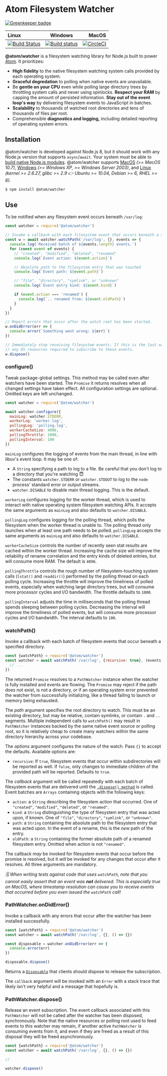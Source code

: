# Atom Filesystem Watcher

[![Greenkeeper badge](https://badges.greenkeeper.io/atom/watcher.svg)](https://greenkeeper.io/)

| Linux | Windows | MacOS |
|:------|:-------:|------:|
| [![Build Status](https://travis-ci.org/atom/watcher.svg?branch=master)](https://travis-ci.org/atom/watcher) | [![Build status](https://ci.appveyor.com/api/projects/status/xgm4eg6hbj53cpkl/branch/master?svg=true)](https://ci.appveyor.com/project/Atom/watcher/branch/master) | [![CircleCI](https://circleci.com/gh/atom/watcher/tree/master.svg?style=svg)](https://circleci.com/gh/atom/watcher/tree/master) |

**@atom/watcher** is a filesystem watching library for Node.js built to power [Atom](https://atom.io). It prioritizes:

* **High fidelity** to the native filesystem watching system calls provided by each operating system.
* **Graceful degredation** to polling when native events are unavailable.
* Be **gentle on your CPU** even while polling large directory trees by throttling system calls and never using spinlocks. **Respect your RAM** by capping the amount of persisted information. **Stay out of the event loop's way** by delivering filesystem events to JavaScript in batches.
* **Scalability** to thousands of watched root directories and tens of thousands of files per root.
* Comprehensible **diagnostics and logging,** including detailed reporting of operating system errors.

## Installation

@atom/watcher is developed against Node.js 8, but it should work with any Node.js version that supports `async`/`await`. Your system must be able to [build native Node.js modules](https://github.com/nodejs/node-gyp#installation). @atom/watcher supports [MacOS](./docs/macos.md) _(>= MacOS 10.7)_, [Windows](./docs/windows.md) _(>= Windows XP, >= Windows Server 2003)_, and [Linux](./docs/linux.md) _(kernel >= 2.6.27, glibc >= 2.9 :point_right: Ubuntu >= 10.04, Debian >= 6, RHEL >= 6)_.

```bash
$ npm install @atom/watcher
```

## Use

To be notified when any filesystem event occurs beneath `/var/log`:

```js
const watcher = require('@atom/watcher')

// Invoke a callback with each filesystem event that occurs beneath a specified path.
const w = await watcher.watchPath('/var/log', {}, events => {
  console.log(`Received batch of ${events.length} events.`)
  for (const event of events) {
    // "created", "modified", "deleted", "renamed"
    console.log(`Event action: ${event.action}`)

    // Absolute path to the filesystem entry that was touched
    console.log(`Event path: ${event.path}`)

    // "file", "directory", "symlink", or "unknown"
    console.log(`Event entry kind: ${event.kind}`)

    if (event.action === 'renamed') {
      console.log(`.. renamed from: ${event.oldPath}`)
    }
  }
})

// Report errors that occur after the watch root has been started.
w.onDidError(err => {
  console.error(`Something went wrong: ${err}`)
})

// Immediately stop receiving filesystem events. If this is the last watcher on this path, asynchronously release
// any OS resources required to subscribe to these events.
w.dispose()
```

### configure()

Tweak package-global settings. This method may be called even after watchers have been started. The `Promise` it returns resolves when all changed settings have taken effect. All configuration settings are optional. Omitted keys are left unchanged.

```js
const watcher = require('@atom/watcher')

await watcher.configure({
  mainLog: watcher.STDERR,
  workerLog: 'worker.log',
  pollingLog: 'polling.log',
  workerCacheSize: 4096,
  pollingThrottle: 1000,
  pollingInterval: 100
})
```

`mainLog` configures the logging of events from the main thread, in line with libuv's event loop. It may be one of:

* A `String` specifying a path to log to a file. Be careful that you don't log to a directory that you're watching :innocent:
* The constants `watcher.STDERR` or `watcher.STDOUT` to log to the `node` process' standard error or output streams.
* `watcher.DISABLE` to disable main thread logging. This is the default.

`workerLog` configures logging for the worker thread, which is used to interact with native operating system filesystem watching APIs. It accepts the same arguments as `mainLog` and also defaults to `watcher.DISABLE`.

`pollingLog` configures logging for the polling thread, which polls the filesystem when the worker thread is unable to. The polling thread only launches when at least one path needs to be polled. `pollingLog` accepts the same arguments as `mainLog` and also defaults to `watcher.DISABLE`.

`workerCacheSize` controls the number of recently seen stat results are cached within the worker thread. Increasing the cache size will improve the reliability of rename correlation and the entry kinds of deleted entries, but will consume more RAM. The default is `4096`.

`pollingThrottle` controls the rough number of filesystem-touching system calls (`lstat()` and `readdir()`) performed by the polling thread on each polling cycle. Increasing the throttle will improve the timeliness of polled events, especially when watching large directory trees, but will consume more processor cycles and I/O bandwidth. The throttle defaults to `1000`.

`pollingInterval` adjusts the time in milliseconds that the polling thread spends sleeping between polling cycles. Decreasing the interval will improve the timeliness of polled events, but will consume more processor cycles and I/O bandwidth. The interval defaults to `100`.

### watchPath()

Invoke a callback with each batch of filesystem events that occur beneath a specified directory.

```js
const {watchPath} = require('@atom/watcher')
const watcher = await watchPath('/var/log', {recursive: true}, (events) => {
  // ...
})
```

The returned `Promise` resolves to a `PathWatcher` instance when the watcher is fully installed and events are flowing. The `Promise` may reject if the path does not exist, is not a directory, or if an operating system error prevented the watcher from successfully initializing, like a thread failing to launch or memory being exhausted.

The _path_ argument specifies the root directory to watch. This must be an existing directory, but may be relative, contain symlinks, or contain `.` and `..` segments. Multiple independent calls to `watchPath()` may result in `PathWatcher` instances backed by the same native event source or polling root, so it is relatively cheap to create many watchers within the same directory hierarchy across your codebase.

The _options_ argument configures the nature of the watch. Pass `{}` to accept the defaults. Available options are:

* `recursive`: If `true`, filesystem events that occur within subdirectories will be reported as well. If `false`, only changes to immediate children of the provided path will be reported. Defaults to `true`.

The _callback_ argument will be called repeatedly with each batch of filesystem events that are delivered until the [`.dispose() method`](#pathwatcherdispose) is called. Event batches are `Arrays` containing objects with the following keys:

* `action`: a `String` describing the filesystem action that occurred. One of `"created"`, `"modified"`, `"deleted"`, or `"renamed"`.
* `kind`: a `String` distinguishing the type of filesystem entry that was acted upon, if known. One of `"file"`, `"directory"`, `"symlink"`, or `"unknown"`.
* `path`: a `String` containing the absolute path to the filesystem entry that was acted upon. In the event of a rename, this is the _new_ path of the entry.
* `oldPath`: a `String` containing the former absolute path of a renamed filesystem entry. Omitted when action is not `"renamed"`.

The callback _may_ be invoked for filesystem events that occur before the promise is resolved, but it _will_ be invoked for any changes that occur after it resolves. All three arguments are mandatory.

_:spiral_notepad: When writing tests against code that uses `watchPath`, note that you cannot easily assert that an event was **not** delivered. This is especially true on MacOS, where timestamp resolution can cause you to receive events that occurred before you even issued the `watchPath` call!_

### PathWatcher.onDidError()

Invoke a callback with any errors that occur after the watcher has been installed successfully.

```js
const {watchPath} = require('@atom/watcher')
const watcher = await watchPath('/var/log', {}, () => {})

const disposable = watcher.onDidError(err => {
  console.error(err)
})

disposable.dispose()
```

Returns a [`Disposable`](https://github.com/atom/event-kit#consuming-event-subscription-apis) that clients should dispose to release the subscription.

The `callback` argument will be invoked with an `Error` with a stack trace that likely isn't very helpful and a message that hopefully is.

### PathWatcher.dispose()

Release an event subscription. The event callback associated with this `PathWatcher` will not be called after the watcher has been disposed, synchronously. Note that the native resources or polling root used to feed events to this watcher may remain, if another active `PathWatcher` is consuming events from it, and even if they are freed as a result of this disposal they will be freed asynchronously.

```js
const {watchPath} = require('@atom/watcher')
const watcher = await watchPath('/var/log', {}, () => {})

//

watcher.dispose()
```
